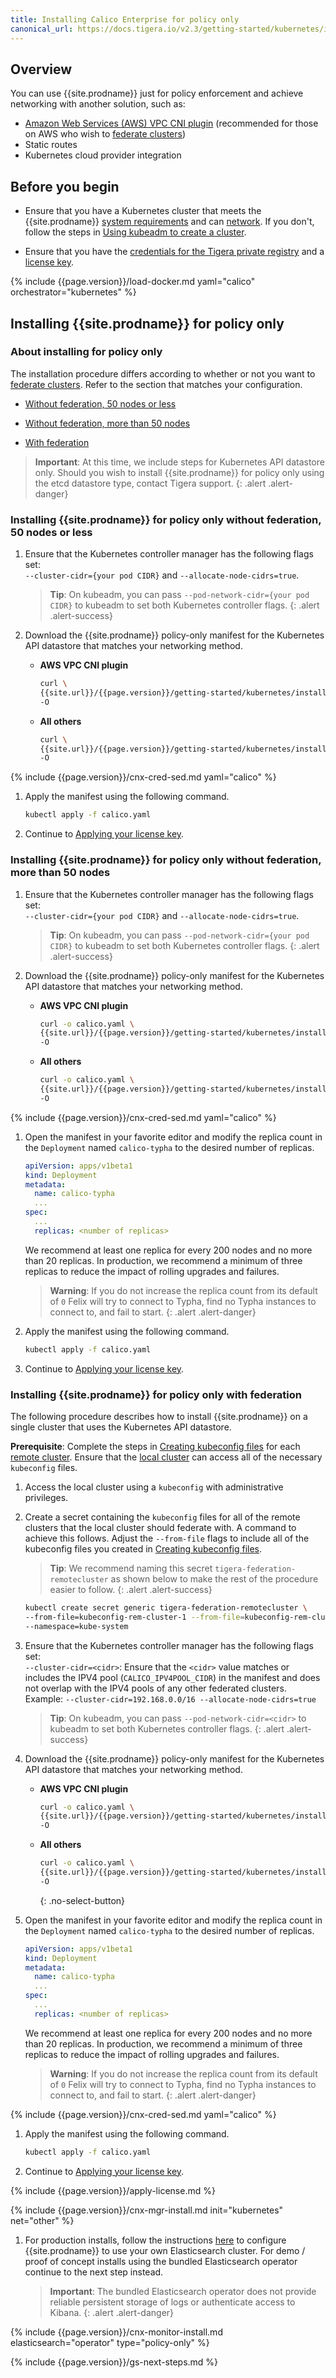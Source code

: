 ```yaml
---
title: Installing Calico Enterprise for policy only
canonical_url: https://docs.tigera.io/v2.3/getting-started/kubernetes/installation/other
---
```


## Overview

You can use {{site.prodname}} just for policy enforcement and achieve networking
with another solution, such as:

- [Amazon Web Services (AWS) VPC CNI plugin](../../../reference/public-cloud/aws#using-aws-networking)
  (recommended for those on AWS who wish to [federate clusters](../../../usage/federation/index))
- Static routes
- Kubernetes cloud provider integration

## Before you begin

- Ensure that you have a Kubernetes cluster that meets the {{site.prodname}}
  [system requirements](../requirements) and can [network](#overview). If you don't, follow the steps in
  [Using kubeadm to create a cluster](http://kubernetes.io/docs/getting-started-guides/kubeadm/).

- Ensure that you have the [credentials for the Tigera private registry](../../../getting-started/#obtain-the-private-registry-credentials)
  and a [license key](../../../getting-started/#obtain-a-license-key).

{% include {{page.version}}/load-docker.md yaml="calico" orchestrator="kubernetes" %}

## <a name="install-cnx"></a>Installing {{site.prodname}} for policy only

### About installing for policy only

The installation procedure differs according to whether or not you want to
[federate clusters](../../../usage/federation/index). Refer to the section that matches your
configuration.

- [Without federation, 50 nodes or less](#install-ee-nofed)

- [Without federation, more than 50 nodes](#install-ee-typha-nofed)

- [With federation](#install-ee-fed)

> **Important**: At this time, we include steps for Kubernetes API datastore only. Should you wish
> to install {{site.prodname}} for policy only using the etcd datastore type, contact Tigera support.
{: .alert .alert-danger}

### <a name="install-ee-nofed"></a>Installing {{site.prodname}} for policy only without federation, 50 nodes or less

1. Ensure that the Kubernetes controller manager has the following flags
   set: <br>
   `--cluster-cidr={your pod CIDR}` and `--allocate-node-cidrs=true`.

   > **Tip**: On kubeadm, you can pass `--pod-network-cidr={your pod CIDR}`
   > to kubeadm to set both Kubernetes controller flags.
   {: .alert .alert-success}

1. Download the {{site.prodname}} policy-only manifest for the Kubernetes API datastore that matches your
   networking method.

   - **AWS VPC CNI plugin**
     ```bash
     curl \
     {{site.url}}/{{page.version}}/getting-started/kubernetes/installation/hosted/kubernetes-datastore/policy-only-ecs/1.7/calico.yaml \
     -O
     ```

   - **All others**
     ```bash
     curl \
     {{site.url}}/{{page.version}}/getting-started/kubernetes/installation/hosted/kubernetes-datastore/policy-only/1.7/calico.yaml \
     -O
     ```

{% include {{page.version}}/cnx-cred-sed.md yaml="calico" %}

1. Apply the manifest using the following command.

   ```bash
   kubectl apply -f calico.yaml
   ```

1. Continue to [Applying your license key](#applying-your-license-key).

### <a name="install-ee-typha-nofed"></a>Installing {{site.prodname}} for policy only without federation, more than 50 nodes

1. Ensure that the Kubernetes controller manager has the following flags
   set: <br>
   `--cluster-cidr={your pod CIDR}` and `--allocate-node-cidrs=true`.

   > **Tip**: On kubeadm, you can pass `--pod-network-cidr={your pod CIDR}`
   > to kubeadm to set both Kubernetes controller flags.
   {: .alert .alert-success}

1. Download the {{site.prodname}} policy-only manifest for the Kubernetes API datastore that matches your
   networking method.

   - **AWS VPC CNI plugin**
     ```bash
     curl -o calico.yaml \
     {{site.url}}/{{page.version}}/getting-started/kubernetes/installation/hosted/kubernetes-datastore/policy-only-ecs/1.7/calico-typha.yaml \
     -O
     ```

   - **All others**
     ```bash
     curl -o calico.yaml \
     {{site.url}}/{{page.version}}/getting-started/kubernetes/installation/hosted/kubernetes-datastore/policy-only/1.7/calico-typha.yaml \
     -O
     ```

{% include {{page.version}}/cnx-cred-sed.md yaml="calico" %}

1. Open the manifest in your favorite editor and modify the replica count in the
   `Deployment` named `calico-typha` to the desired number of replicas.

   ```yaml
   apiVersion: apps/v1beta1
   kind: Deployment
   metadata:
     name: calico-typha
     ...
   spec:
     ...
     replicas: <number of replicas>
   ```

   We recommend at least one replica for every 200 nodes and no more than
   20 replicas. In production, we recommend a minimum of three replicas to reduce
   the impact of rolling upgrades and failures.

   > **Warning**: If you do not increase the replica
   > count from its default of `0` Felix will try to connect to Typha, find no
   > Typha instances to connect to, and fail to start.
   {: .alert .alert-danger}

1. Apply the manifest using the following command.

   ```bash
   kubectl apply -f calico.yaml
   ```

1. Continue to [Applying your license key](#applying-your-license-key).

### <a name="install-ee-fed"></a>Installing {{site.prodname}} for policy only with federation

The following procedure describes how to install {{site.prodname}} on a single cluster that uses the
Kubernetes API datastore.

**Prerequisite**: Complete the steps in [Creating kubeconfig files](../../../usage/federation/kubeconfig)
for each [remote cluster](../../../usage/federation/index#terminology). Ensure that the
[local cluster](../../../usage/federation/index#terminology) can access all of the necessary `kubeconfig` files.

1. Access the local cluster using a `kubeconfig` with administrative privileges.

1. Create a secret containing the `kubeconfig` files for all of the remote clusters that
   the local cluster should federate with. A command to achieve this follows. Adjust the `--from-file`
   flags to include all of the kubeconfig files you created in [Creating kubeconfig files](../../../usage/federation/kubeconfig).

   > **Tip**: We recommend naming this secret `tigera-federation-remotecluster` as shown below to
   > make the rest of the procedure easier to follow.
   {: .alert .alert-success}

   ```bash
   kubectl create secret generic tigera-federation-remotecluster \
   --from-file=kubeconfig-rem-cluster-1 --from-file=kubeconfig-rem-cluster-2 \
   --namespace=kube-system
   ```

1. Ensure that the Kubernetes controller manager has the following flags set:<br>
   `--cluster-cidr=<cidr>`: Ensure that the `<cidr>` value matches or includes the IPV4 pool
   (`CALICO_IPV4POOL_CIDR`) in the manifest and does not overlap with the IPV4 pools of any other
   federated clusters. Example: `--cluster-cidr=192.168.0.0/16 --allocate-node-cidrs=true`

   > **Tip**: On kubeadm, you can pass `--pod-network-cidr=<cidr>`
   > to kubeadm to set both Kubernetes controller flags.
   {: .alert .alert-success}

1. Download the {{site.prodname}} policy-only manifest for the Kubernetes API datastore that matches your
   networking method.

   - **AWS VPC CNI plugin**
     ```bash
     curl -o calico.yaml \
     {{site.url}}/{{page.version}}/getting-started/kubernetes/installation/hosted/kubernetes-datastore/policy-only-ecs/1.7/calico-federation.yaml \
     -O
     ```

   - **All others**
     ```bash
     curl -o calico.yaml \
     {{site.url}}/{{page.version}}/getting-started/kubernetes/installation/hosted/kubernetes-datastore/policy-only/1.7/calico-federation.yaml \
     -O
     ```
     {: .no-select-button}

1. Open the manifest in your favorite editor and modify the replica count in the
   `Deployment` named `calico-typha` to the desired number of replicas.

   ```yaml
   apiVersion: apps/v1beta1
   kind: Deployment
   metadata:
     name: calico-typha
     ...
   spec:
     ...
     replicas: <number of replicas>
   ```

   We recommend at least one replica for every 200 nodes and no more than
   20 replicas. In production, we recommend a minimum of three replicas to reduce
   the impact of rolling upgrades and failures.

   > **Warning**: If you do not increase the replica
   > count from its default of `0` Felix will try to connect to Typha, find no
   > Typha instances to connect to, and fail to start.
   {: .alert .alert-danger}

{% include {{page.version}}/cnx-cred-sed.md yaml="calico" %}

1. Apply the manifest using the following command.

   ```bash
   kubectl apply -f calico.yaml
   ```

1. Continue to [Applying your license key](#applying-your-license-key).

{% include {{page.version}}/apply-license.md %}

{% include {{page.version}}/cnx-mgr-install.md init="kubernetes" net="other" %}

1. For production installs, follow the instructions [here](byo-elasticsearch) to configure {{site.prodname}}
   to use your own Elasticsearch cluster.  For demo / proof of concept installs using the bundled Elasticsearch
   operator continue to the next step instead.

   > **Important**: The bundled Elasticsearch operator does not provide reliable persistent storage
   of logs or authenticate access to Kibana.
   {: .alert .alert-danger}

{% include {{page.version}}/cnx-monitor-install.md elasticsearch="operator" type="policy-only" %}

{% include {{page.version}}/gs-next-steps.md %}
